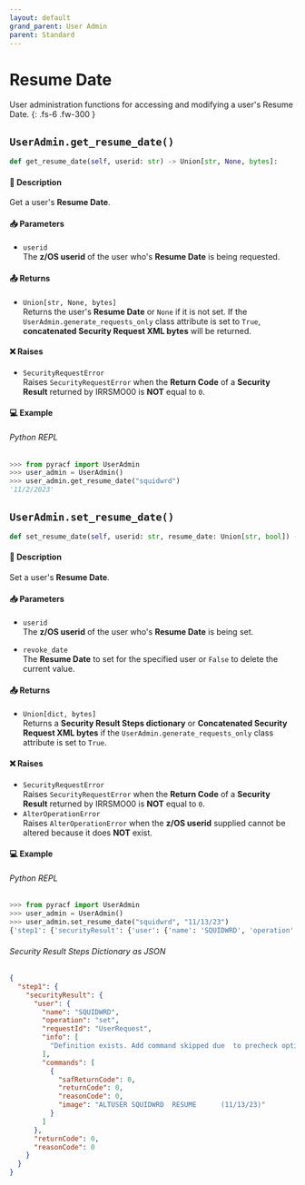 ```yaml
---
layout: default
grand_parent: User Admin
parent: Standard
---
```


# Resume Date

User administration functions for accessing and modifying a user's Resume Date. 
{: .fs-6 .fw-300 }

## `UserAdmin.get_resume_date()`

```python
def get_resume_date(self, userid: str) -> Union[str, None, bytes]:
```

#### 📄 Description

Get a user's **Resume Date**.

#### 📥 Parameters
* `userid`<br>
  The **z/OS userid** of the user who's **Resume Date** is being requested.

#### 📤 Returns
* `Union[str, None, bytes]`<br>
  Returns the user's **Resume Date** or `None` if it is not set. If the `UserAdmin.generate_requests_only` class attribute is set to `True`, **concatenated Security Request XML bytes** will be returned.

#### ❌ Raises
* `SecurityRequestError`<br>
  Raises `SecurityRequestError` when the **Return Code** of a **Security Result** returned by IRRSMO00 is **NOT** equal to `0`.

#### 💻 Example

###### Python REPL
```python
>>> from pyracf import UserAdmin
>>> user_admin = UserAdmin()
>>> user_admin.get_resume_date("squidwrd")
'11/2/2023'
```

## `UserAdmin.set_resume_date()`

```python
def set_resume_date(self, userid: str, resume_date: Union[str, bool]) -> Union[dict, bytes]:
```

#### 📄 Description

Set a user's **Resume Date**.

#### 📥 Parameters
* `userid`<br>
  The **z/OS userid** of the user who's **Resume Date** is being set.

* `revoke_date`<br>
  The **Resume Date** to set for the specified user or `False` to delete the current value.

#### 📤 Returns
* `Union[dict, bytes]`<br>
  Returns a **Security Result Steps dictionary** or **Concatenated Security Request XML bytes** if the `UserAdmin.generate_requests_only` class attribute is set to `True`.

#### ❌ Raises
* `SecurityRequestError`<br>
  Raises `SecurityRequestError` when the **Return Code** of a **Security Result** returned by IRRSMO00 is **NOT** equal to `0`.
* `AlterOperationError`<br>
  Raises `AlterOperationError` when the **z/OS userid** supplied cannot be altered because it does **NOT** exist.

#### 💻 Example

###### Python REPL
```python
>>> from pyracf import UserAdmin
>>> user_admin = UserAdmin()
>>> user_admin.set_resume_date("squidwrd", "11/13/23")
{'step1': {'securityResult': {'user': {'name': 'SQUIDWRD', 'operation': 'set', 'requestId': 'UserRequest', 'info': ['Definition exists. Add command skipped due  to precheck option'], 'commands': [{'safReturnCode': 0, 'returnCode': 0, 'reasonCode': 0, 'image': 'ALTUSER SQUIDWRD  REVOKE      (10/23/23)'}]}, 'returnCode': 0, 'reasonCode': 0}}}
```

###### Security Result Steps Dictionary as JSON
```json
{
  "step1": {
    "securityResult": {
      "user": {
        "name": "SQUIDWRD",
        "operation": "set",
        "requestId": "UserRequest",
        "info": [
          "Definition exists. Add command skipped due  to precheck option"
        ],
        "commands": [
          {
            "safReturnCode": 0,
            "returnCode": 0,
            "reasonCode": 0,
            "image": "ALTUSER SQUIDWRD  RESUME      (11/13/23)"
          }
        ]
      },
      "returnCode": 0,
      "reasonCode": 0
    }
  }
}
```